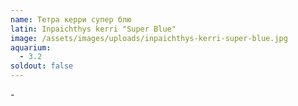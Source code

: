 ```yaml
---
name: Тетра керри супер блю
latin: Inpaichthys kerri "Super Blue"
image: /assets/images/uploads/inpaichthys-kerri-super-blue.jpg
aquarium:
  - 3.2
soldout: false
---
```

\-

